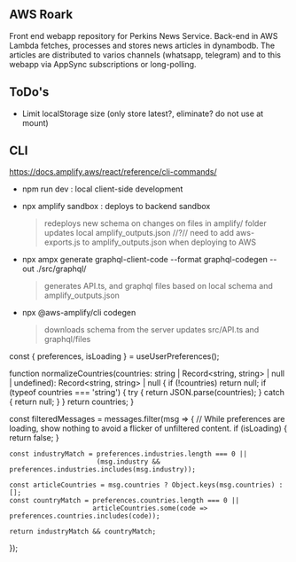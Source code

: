 ## AWS Roark
Front end webapp repository for Perkins News Service. Back-end in AWS Lambda fetches, processes and stores news articles in dynambodb. The articles are distributed to varios channels (whatsapp, telegram) and to this webapp via AppSync subscriptions or long-polling.

## ToDo's
- Limit localStorage size (only store latest?, eliminate? do not use at mount)


## CLI
https://docs.amplify.aws/react/reference/cli-commands/

- npm run dev : local client-side development

- npx amplify sandbox : deploys to backend sandbox
    > redeploys new schema on changes on files in amplify/ folder
    > updates local amplify_outputs.json
    > //?// need to add aws-exports.js to amplify_outputs.json when deploying to AWS

- npx ampx generate graphql-client-code --format graphql-codegen --out ./src/graphql/ 
    > generates API.ts, and graphql files based on local schema and amplify_outputs.json

- npx @aws-amplify/cli codegen 
    > downloads schema from the server
    > updates src/API.ts and graphql/files


const { preferences, isLoading } = useUserPreferences();


function normalizeCountries(countries: string | Record<string, string> | null | undefined): Record<string, string> | null {
  if (!countries) return null;
  if (typeof countries === 'string') {
    try {
      return JSON.parse(countries);
    } catch {
      return null;
    }
  }
  return countries;
}


  const filteredMessages = messages.filter(msg => {
    // While preferences are loading, show nothing to avoid a flicker of unfiltered content.
    if (isLoading) {
      return false;
    }

    const industryMatch = preferences.industries.length === 0 ||
                          (msg.industry && preferences.industries.includes(msg.industry));

    const articleCountries = msg.countries ? Object.keys(msg.countries) : [];
    const countryMatch = preferences.countries.length === 0 ||
                         articleCountries.some(code => preferences.countries.includes(code));

    return industryMatch && countryMatch;
  });
